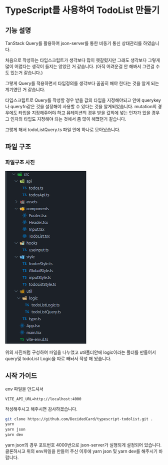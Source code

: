 # TypeScript를 사용하여 TodoList 만들기

## 기능 설명

TanStack Query를 활용하여 json-server를 통한 비동기 통신 상태관리를 하였습니다.

처음으로 작성하는 타입스크립트가 생각보다 많이 헷갈렸지만 그래도 생각보다 그렇게 많이 어렵다는 생각이 들지는 않았던 거 같습니다.
(아직 어려운걸 안 해봐서 그런걸 수도 있는거 같습니다.)

그렇게 Query를 적용하면서 타입정의를 생각보다 꼼꼼히 해야 한다는 것을 알게 되는 계기였던 거 같습니다.

타입스크립트로 Query를 작성할 경우 받을 값의 타입을 지정해야되고 안에 querykey나 queryfn같은 것을 설정해야 사용할 수 있다는 것을 알게되었습니다.
mutation의 경우에도 타입을 지정해주어야 하고 뮤테이션의 경우 받을 값외에 넣는 인자가 있을 경우 그 인자의 타입도 지정해야 되는 것에서 좀 많이 해맸던거 같습니다.

그렇게 해서 todoListQuery.ts 파일 안에 하나로 모아놨습니다.

## 파일 구조

### 파일구조 사진

![alt 파일구조 사진입니다.](src/assets/파일구조.PNG)

위의 사진처럼 구성하여 파일을 나누었고 util폴더안에 logic이라는 폴더를 만들어서 query및 todoList Logic을 따로 빼놔서 작성 해 놨습니다.

## 시작 가이드

env 파일을 만드셔서

```env
VITE_API_URL=http://localhost:4000
```

작성해주시고 해주시면 감사하겠습니다.

```bash
git clone https://github.com/DecidedCard/typescript-todolist.git .
yarn
yarn json
yarn dev
```

yarn json의 경우 포트번호 4000번으로 json-server가 실행되게 설정되어 있습니다.
클론하시고 위의 env파일을 만들어 주신 이후에 yarn json 및 yarn dev를 해주시기 바랍니다.
